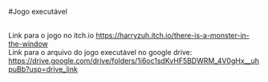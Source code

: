 #Jogo executável

<br> Link para o jogo no itch.io https://harryzuh.itch.io/there-is-a-monster-in-the-window
<br> Link para o arquivo do jogo executável no google drive: https://drive.google.com/drive/folders/1i6oc1sdKvHF5BDWRM_4V0gHx__uhpuBb?usp=drive_link
